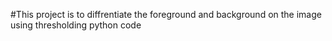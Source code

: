 #This project is to diffrentiate the foreground and background on the image using thresholding python code
